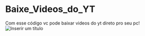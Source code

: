 # Baixe_Videos_do_YT
Com esse código vc pode baixar videos do yt direto pro seu pc!
![Inserir um título](https://user-images.githubusercontent.com/102341451/209617791-3f3c0aec-8656-4029-8340-c979207395e4.png)

